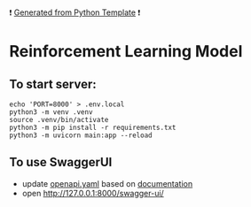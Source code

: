 :heavy_exclamation_mark: [Generated from Python Template](https://github.com/KamilMatejuk/BlackSwanPythonTemplate) :heavy_exclamation_mark:

# Reinforcement Learning Model

## To start server:
```
echo 'PORT=8000' > .env.local
python3 -m venv .venv
source .venv/bin/activate
python3 -m pip install -r requirements.txt
python3 -m uvicorn main:app --reload
```

## To use SwaggerUI
* update [openapi.yaml](openapi.yaml) based on [documentation](https://swagger.io/specification/)
* open http://127.0.0.1:8000/swagger-ui/
